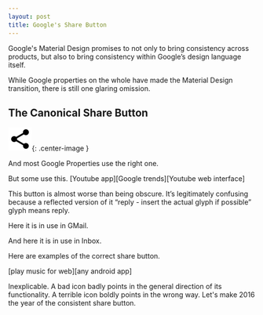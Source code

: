 ```yaml
---
layout: post
title: Google's Share Button
---
```


Google's Material Design promises to not only to bring consistency across products, but also to bring consistency within Google’s design language itself.

While Google properties on the whole have made the Material Design transition, there is still one glaring omission.

The Canonical Share Button
--------------------------

![Canonical Share Button](/assets/2015/01/ic_share_black_24dp_2x.png){: .center-image }

And most Google Properties use the right one.

But some use this.
[Youtube app][Google trends][Youtube web interface]

This button is almost worse than being obscure. It’s legitimately confusing because a reflected version of it “reply - insert the actual glyph if possible” glyph means reply.

Here it is in use in GMail.

And here it is in use in Inbox.

Here are examples of the correct share button.

[play music for web][any android app]

Inexplicable. A bad icon badly points in the general direction of its functionality. A terrible icon boldly points in the wrong way. Let's make 2016 the year of the consistent share button.
